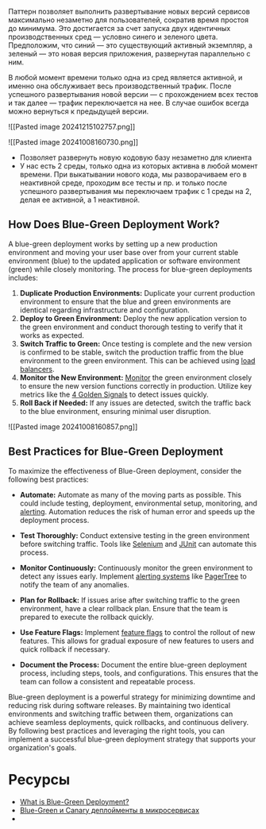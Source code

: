Паттерн позволяет выполнить развертывание новых версий сервисов максимально незаметно для пользователей, сократив время простоя до минимума. Это достигается за счет запуска двух идентичных производственных сред — условно синего и зеленого цвета. Предположим, что синий — это существующий активный экземпляр, а зеленый — это новая версия приложения, развернутая параллельно с ним.

В любой момент времени только одна из сред является активной, и именно она обслуживает весь производственный трафик. После успешного развертывания новой версии — с прохождением всех тестов и так далее — трафик переключается на нее. В случае ошибок всегда можно вернуться к предыдущей версии.

![[Pasted image 20241215102757.png]]



![[Pasted image 20241008160730.png]]

- Позволяет развернуть новую кодовую базу незаметно для клиента
- У нас есть 2 среды, только одна из которых активна в любой момент времени. При выкатывании нового кода, мы разворачиваем его в неактивной среде, проходим все тесты и пр. и только после успешного развертывания мы переключаем трафик с 1 среды на 2, делая ее активной, а 1 неактивной.
## How Does Blue-Green Deployment Work?

A blue-green deployment works by setting up a new production environment and moving your user base over from your current stable environment (blue) to the updated application or software environment (green) while closely monitoring. The process for blue-green deployments includes:

1. **Duplicate Production Environments:** Duplicate your current production environment to ensure that the blue and green environments are identical regarding infrastructure and configuration.
2. **Deploy to Green Environment:** Deploy the new application version to the green environment and conduct thorough testing to verify that it works as expected.
3. **Switch Traffic to Green:** Once testing is complete and the new version is confirmed to be stable, switch the production traffic from the blue environment to the green environment. This can be achieved using [load balancers](https://www.cloudflare.com/learning/performance/what-is-load-balancing/).
4. **Monitor the New Environment:** [Monitor](https://pagertree.com/blog/system-monitoring-7-best-apm-tools#id-7-best-apm-tools) the green environment closely to ensure the new version functions correctly in production. Utilize key metrics like the [4 Golden Signals](https://pagertree.com/learn/devops/what-is-site-reliability-engineering-sre/four-golden-signals-sre-monitoring) to detect issues quickly.
5. **Roll Back if Needed:** If any issues are detected, switch the traffic back to the blue environment, ensuring minimal user disruption.

![[Pasted image 20241008160857.png]]

## Best Practices for Blue-Green Deployment

To maximize the effectiveness of Blue-Green deployment, consider the following best practices:

- **Automate:** Automate as many of the moving parts as possible. This could include testing, deployment, environmental setup, monitoring, and [alerting](https://pagertree.com/). Automation reduces the risk of human error and speeds up the deployment process.
    
- **Test Thoroughly:** Conduct extensive testing in the green environment before switching traffic. Tools like [Selenium](https://www.selenium.dev/) and [JUnit](https://junit.org/junit5/) can automate this process.
    
- **Monitor Continuously:** Continuously monitor the green environment to detect any issues early. Implement [alerting systems](https://pagertree.com/learn/incident-management/on-call) like [PagerTree](https://pagertree.com/) to notify the team of any anomalies.
    
- **Plan for Rollback:** If issues arise after switching traffic to the green environment, have a clear rollback plan. Ensure that the team is prepared to execute the rollback quickly.
    
- **Use Feature Flags:** Implement [feature flags](https://launchdarkly.com/blog/what-are-feature-flags/) to control the rollout of new features. This allows for gradual exposure of new features to users and quick rollback if necessary.
    
- **Document the Process:** Document the entire blue-green deployment process, including steps, tools, and configurations. This ensures that the team can follow a consistent and repeatable process.
    

Blue-green deployment is a powerful strategy for minimizing downtime and reducing risk during software releases. By maintaining two identical environments and switching traffic between them, organizations can achieve seamless deployments, quick rollbacks, and continuous delivery. By following best practices and leveraging the right tools, you can implement a successful blue-green deployment strategy that supports your organization's goals.


# Ресурсы

- [What is Blue-Green Deployment?](https://pagertree.gitbook.io/learn/devops/what-is-site-reliability-engineering-sre/what-is-blue-green-deployment)
- [Blue-Green и Canary деплойменты в микросервисах](https://habr.com/ru/companies/otus/articles/754422/)
- 